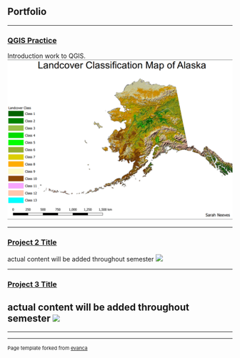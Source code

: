 ## Portfolio

---
### [QGIS Practice](/pro/Neeves_Lab1.pdf)
Introduction work to QGIS.
[<img src="alaska.png?raw=true"/>](/images/alaska.png) 


---
### [Project 2 Title](/images/comingsoon.jpg)
actual content will be added throughout semester
[<img src="comingsoon.jpg?raw=true"/>](/images/comingsoon.jpg)


---
### [Project 3 Title](/images/comingsoon.jpg)
actual content will be added throughout semester
[<img src="comingsoon.jpg?raw=true"/>](/images/comingsoon.jpg)
---


---




---
<p style="font-size:11px">Page template forked from <a href="https://github.com/evanca/quick-portfolio">evanca</a></p>
<!-- Remove above link if you don't want to attibute -->
